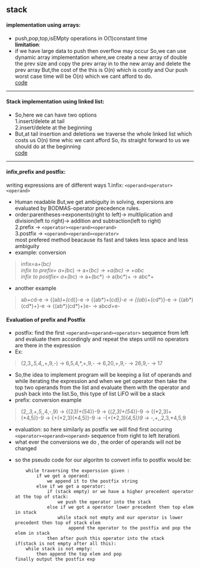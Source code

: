 ## stack 
#### implementation using arrays:
- push,pop,top,isEMpty operations in O(1)constant time\
**limitation**:
- if we have large data to push then overflow may occur So,we can use dynamic array implementation where,we 
create a new array of double the prev size and copy 
the prev array in to the new array and delete the prev array
But,the cost of the this is O(n) which is costly and Our push 
worst case time will be O(n) which we cant afford to do.\
[code](https://github.com/takasidk/cpp/blob/master/data_structures/Stack/stack_array.cpp)

---
#### Stack implementation using linked list:
- So,here we can have two options\
1.insert/delete at tail\
2.insert/delete at the beginning
- But,at tail insertion and deletions we traverse 
the whole linked list which costs us O(n) time 
whic we cant afford
So, its straight forward to us we should do at the beginning\
[code](https://github.com/takasidk/cpp/blob/master/data_structures/Stack/stack_linkedlist.cpp)

---
#### infix,prefix and postfix:
writing expressions are of different ways
1.infix:
  `<operand>operator><operand>`
- Human readable But,we get ambiguity in solving,
expersions are evaluated by BODMAS-operator precedence rules.
- order:parentheses&#8594;exponents(right to left)&#8594; multliplication and 
division(left to right)&#8594; addition and subtraction(left to right)\
2.prefix &#8594; `<operator><operand><operand>`\
3.postfix &#8594; `<operand><operand><operator>`\
most prefered method beacause its fast and takes less space
and less ambiguity
- example: conversion 
> infix=a+(b*c)\
> infix to prefix=  a+(b*c) &#8594; a+(*bc) &#8594; +a(*bc) &#8594; +a*bc\
> infix to postfix= a+(b*c) &#8594; a+(bc*) &#8594; a(bc*)+ &#8594; abc*+
> 
- another example
> a*b+c*d-e &#8594; {(a*b)+(c*d)}-e &#8594; {(ab*)+(c*d)}-e &#8594; {(ab*)+(cd*)}-e
> &#8594; {(ab*)(cd*)+}-e &#8594; {(ab*)(cd*)+}e- &#8594; ab*cd*+e-
> 
#### Evaluation of prefix and Postfix
- postfix:
find the first `<operand><operand><operator>` sequence from left
and evaluate them accordingly and repeat the steps untill no
operators are there in the expression
- Ex:
> (2,3,*,5,4,*,+,9,-)
> &#8594; 6,5,4,*,+,9,- &#8594; 6,20,+,9,- &#8594; 26,9,- &#8594; 17
> 
- So,the idea to implement program will be keeping a list of operands  and while 
iterating the expression and when we get operator then take 
the top two operands from the list and evaluate them with the
operator and push back into  the list.So, this type of list LiFO will be a stack
- prefix:
conversion example
> (2,*,3,+,5,*,4,-,9) &#8594; {(2*3)+(5*4)}-9 &#8594; {(*2,3)+(5*4)}-9 
> &#8594; {(*2,3)+(*4,5)}-9 &#8594; {+(*2,3)(*4,5)}-9 &#8594; -{+(*2,3)(*4,5)}9
> &#8594; -,+,*,2,3,*4,5,9
- evaluation:
so here similarly as postfix we will find first occuring 
`<operator><operand><operand>` sequence from right to left iteration\
- what ever the conversions we do , the order of operands will not be changed
* so the pseudo code for our algoritm to convert infix to postfix would be:

          while traversing the experssion given :
              if we get a operand:
                  we append it to the postfix string
              else if we get a operator:
                  if (stack empty) or we have a higher precedent operator at the top of stack:
                      we push the operator into the stack
                  else if we got a operator lower precedent then top elem in stack
                      while stack not empty and our operator is lower precedent then top of stack elem
                          append the operator to the postfix and pop the elem in stack 
                  then after push this operator into the stack
      if(stack is not empty after all this):
          while stack is not empty:
              then append the top elem and pop 
      finally output the postfix exp

